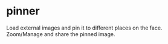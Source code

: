 pinner
======

Load external images and pin it to different places on the face. Zoom/Manage and share the pinned image.
